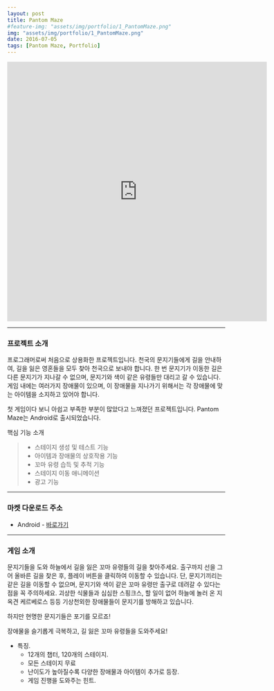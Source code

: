 ```yaml
---
layout: post
title: Pantom Maze
#feature-img: "assets/img/portfolio/1_PantomMaze.png"
img: "assets/img/portfolio/1_PantomMaze.png"
date: 2016-07-05
tags: [Pantom Maze, Portfolio]
---
```


<center><iframe width="600" height="600" src="https://www.youtube.com/embed/C5XgT3hDmcY" frameborder="0"  allowfullscreen></iframe></center>

---

### 프로젝트 소개

프로그래머로써 처음으로 상용화한 프로젝트입니다. 천국의 문지기들에게 길을 안내하여, 길을 잃은 영혼들을 모두 찾아 천국으로 보내야 합니다. 한 번 문지기가 이동한 길은 다른 문지기가 지나갈 수 없으며, 문지기와 색이 같은 유령들만 대리고 갈 수 있습니다. 게임 내에는 여러가지 장애물이 있으며, 이 장애물을 지나가기 위해서는 각 장애물에 맞는 아이템을 소지하고 있어야 합니다. 

첫 게임이다 보니 아쉽고 부족한 부분이 많았다고 느껴졌던 프로젝트입니다. Pantom Maze는 Android로 출시되었습니다.

핵심 기능 소개

>* 스테이지 생성 및 테스트 기능
>* 아이템과 장애물의 상호작용 기능
>* 꼬마 유령 습득 및 추적 기능
>* 스테이지 이동 애니메이션
>* 광고 기능

---

### 마켓 다운로드 주소

* Android - [바로가기](https://play.google.com/store/apps/details?id=kr.co.greentree.phantommaze)

---

### 게임 소개

문지기들을 도와 하늘에서 길을 잃은 꼬마 유령들의 길을 찾아주세요. 출구까지 선을 그어 올바른 길을 찾은 후, 플레이 버튼을 클릭하여 이동할 수 있습니다. 단, 문지기끼리는 같은 길을 이동할 수 없으며, 문지기와 색이 같은 꼬마 유령만 출구로 데려갈 수 있다는 점을 꼭 주의하세요. 괴상한 식물들과 심심한 스핑크스, 할 일이 없어 하늘에 놀러 온 지옥견 케르베로스 등등 기상천외한 장애물들이 문지기를 방해하고 있습니다.

하지만 현명한 문지기들은 포기를 모르죠!

장애물을 슬기롭게 극복하고, 길 잃은 꼬마 유령들을 도와주세요! 

- 특징.
    - 12개의 챕터, 120개의 스테이지.
    - 모든 스테이지 무료
    - 난이도가 높아질수록 다양한 장애물과 아이템이 추가로 등장.
    - 게임 진행을 도와주는 힌트.